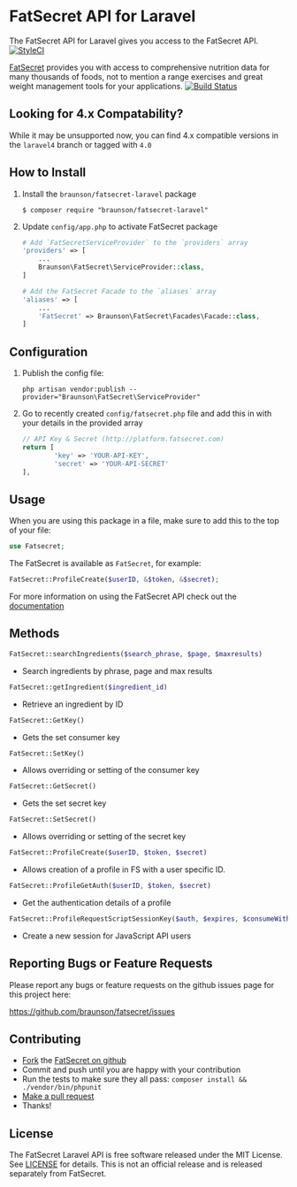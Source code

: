FatSecret API for Laravel
============================

The FatSecret API for Laravel gives you access to the FatSecret API.
[![StyleCI](https://styleci.io/repos/107026275/shield?branch=laravel5)](https://styleci.io/repos/107026275)

[FatSecret](http://platform.fatsecret.com/api) provides you with access to comprehensive nutrition data for many thousands of foods, not to mention a range exercises and great weight management tools for your applications.
[![Build Status](https://travis-ci.org/namelivia/fatsecret-laravel.svg?branch=laravel5)](https://travis-ci.org/namelivia/fatsecret-laravel)

Looking for 4.x Compatability?
-------------
While it may be unsupported now, you can find 4.x compatible versions in the `laravel4` branch or tagged with `4.0`

How to Install
--------------

1.  Install the `braunson/fatsecret-laravel` package

	```shell
	$ composer require "braunson/fatsecret-laravel"
	```

2.  Update `config/app.php` to activate FatSecret package

	```php
	# Add `FatSecretServiceProvider` to the `providers` array
	'providers' => [
		...
		Braunson\FatSecret\ServiceProvider::class,
	]

	# Add the FatSecret Facade to the `aliases` array
	'aliases' => [
		...
		'FatSecret' => Braunson\FatSecret\Facades\Facade::class,
	]
	```


Configuration
-------------

1. Publish the config file:

	```
	php artisan vendor:publish --provider="Braunson\FatSecret\ServiceProvider"
	```

2. Go to recently created `config/fatsecret.php` file and add this in with your details in the provided array

	```php
	// API Key & Secret (http://platform.fatsecret.com)
    return [
			'key' => 'YOUR-API-KEY',
			'secret' => 'YOUR-API-SECRET'
    ],
	```

Usage
------------------------

When you are using this package in a file, make sure to add this to the top of your file:

```php
use Fatsecret;
```

The FatSecret is available as `FatSecret`, for example:

```php
FatSecret::ProfileCreate($userID, &$token, &$secret);
```

For more information on using the FatSecret API check out the [documentation](http://platform.fatsecret.com/api/)

Methods
------------------------

```php
FatSecret::searchIngredients($search_phrase, $page, $maxresults)
```
- Search ingredients by phrase, page and max results

```php
FatSecret::getIngredient($ingredient_id)
```
- Retrieve an ingredient by ID

```php
FatSecret::GetKey()
```
- Gets the set consumer key

```php
FatSecret::SetKey()
```
- Allows overriding or setting of the consumer key

```php
FatSecret::GetSecret()
```
- Gets the set secret key

```php
FatSecret::SetSecret()
```
- Allows overriding or setting of the secret key

```php
FatSecret::ProfileCreate($userID, $token, $secret)
```
- Allows creation of a profile in FS with a user specific ID.

```php
FatSecret::ProfileGetAuth($userID, $token, $secret)
```
- Get the authentication details of a profile

```php
FatSecret::ProfileRequestScriptSessionKey($auth, $expires, $consumeWithin, $permittedReferrerRegex, $cookie, $sessionKey)
```
- Create a new session for JavaScript API users





Reporting Bugs or Feature Requests
----------------------------------

Please report any bugs or feature requests on the github issues page for this project here:

<https://github.com/braunson/fatsecret/issues>


Contributing
------------

-   [Fork](https://help.github.com/articles/fork-a-repo) the [FatSecret on github](https://github.com/braunson/fatsecret)
-   Commit and push until you are happy with your contribution
-   Run the tests to make sure they all pass: `composer install && ./vendor/bin/phpunit`
-   [Make a pull request](https://help.github.com/articles/using-pull-requests)
-   Thanks!


License
-------

The FatSecret Laravel API is free software released under the MIT License.
See [LICENSE](https://github.com/braunson/fatsecret/blob/master/LICENSE) for details. This is not an official release and is released separately from FatSecret.
